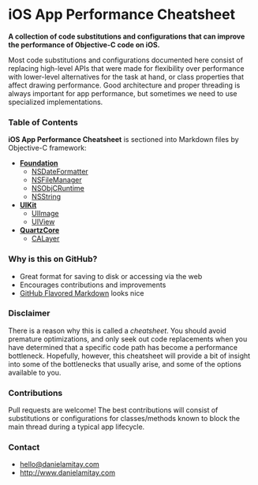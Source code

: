 # iOS App Performance Cheatsheet

**A collection of code substitutions and configurations that can improve the performance of Objective-C code on iOS.**

Most code substitutions and configurations documented here consist of replacing high-level APIs that were made for flexibility over performance with lower-level alternatives for the task at hand, or class properties that affect drawing performance. Good architecture and proper threading is always important for app performance, but sometimes we need to use specialized implementations.

### Table of Contents

**iOS App Performance Cheatsheet** is sectioned into Markdown files by Objective-C framework:
- [**Foundation**](Foundation.md)
	- [NSDateFormatter](Foundation.md#nsdateformatter)
	- [NSFileManager](Foundation.md#nsfilemanager)
	- [NSObjCRuntime](Foundation.md#nsobjcruntime)
	- [NSString](Foundation.md#nsstring)
- [**UIKit**](UIKit.md)
	- [UIImage](UIKit.md#uiimage)
	- [UIView](UIKit.md#uiview)
- [**QuartzCore**](QuartzCore.md)
	- [CALayer](QuartzCore.md#calayer)

### Why is this on GitHub?

- Great format for saving to disk or accessing via the web
- Encourages contributions and improvements
- [GitHub Flavored Markdown](https://github.com/adam-p/markdown-here/wiki/Markdown-Cheatsheet) looks nice

### Disclaimer

There is a reason why this is called a *cheatsheet*. You should avoid premature optimizations, and only seek out code replacements when you have determined that a specific code path has become a performance bottleneck. Hopefully, however, this cheatsheet will provide a bit of insight into some of the bottlenecks that usually arise, and some of the options available to you.

### Contributions

Pull requests are welcome! The best contributions will consist of substitutions or configurations for classes/methods known to block the main thread during a typical app lifecycle.

### Contact

- hello@danielamitay.com
- http://www.danielamitay.com
